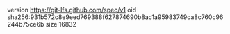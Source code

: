 version https://git-lfs.github.com/spec/v1
oid sha256:931b572c8e9eed769388f627874690b8ac1a95983749ca8c760c96244b75ce6b
size 16832
